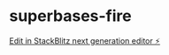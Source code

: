 # superbases-fire

[Edit in StackBlitz next generation editor ⚡️](https://stackblitz.com/~/github.com/vmsantos44/superbases-fire)